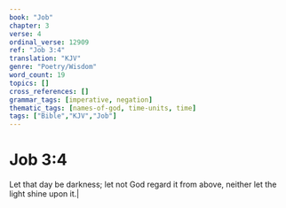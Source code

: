 ```yaml
---
book: "Job"
chapter: 3
verse: 4
ordinal_verse: 12909
ref: "Job 3:4"
translation: "KJV"
genre: "Poetry/Wisdom"
word_count: 19
topics: []
cross_references: []
grammar_tags: [imperative, negation]
thematic_tags: [names-of-god, time-units, time]
tags: ["Bible","KJV","Job"]
---
```


# Job 3:4

Let that day be darkness; let not God regard it from above, neither let the light shine upon it.|
